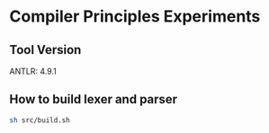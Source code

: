 # Compiler Principles Experiments

## Tool Version
ANTLR: 4.9.1

## How to build lexer and parser
```sh
sh src/build.sh
```